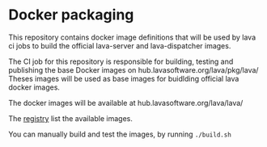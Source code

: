 Docker packaging
================

This repository contains docker image definitions that will be used by lava ci
jobs to build the official lava-server and lava-dispatcher images.

The CI job for this repository is responsible for building, testing and
publishing the base Docker images on hub.lavasoftware.org/lava/pkg/lava/
Theses images will be used as base images for buidlding official lava docker images.

The docker images will be available at hub.lavasoftware.org/lava/lava/

The [registry](https://git.lavasoftware.org/lava/lava/container_registry)
list the available images.

You can manually build and test the images, by running `./build.sh`
